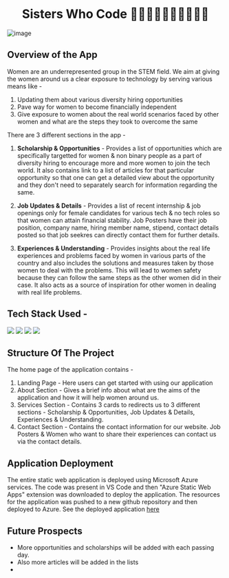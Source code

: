 <h1 align="center">
             Sisters Who Code 👩🏻‍🦰👩🏻👩🏼‍🦱🧑🏽
</h1>

![image](https://user-images.githubusercontent.com/78029145/174003585-ef179aa2-d063-4cfc-86ff-0958ace8e1b4.png)

## Overview of the App

Women are an underrepresented group in the STEM field. We aim at giving the women around us a clear exposure to technology by serving various means like -
1. Updating them about various diversity hiring opportunities
2. Pave way for women to become financially independent
3. Give exposure to women about the real world scenarios faced by other women and what are the steps they took to overcome the same

There are 3 different sections in the app - 

1. <b>Scholarship & Opportunities</b> - Provides a list of opportunities which are specifically targetted for women & non binary people as a part of diversity          hiring to encourage more and more women to join the tech world. It also contains link to a list of articles for that particular opportunity so that one can get a detailed view about the opportunity and they don't need to separately search for information regarding the same.

2. <b>Job Updates & Details</b> - Provides a list of recent internship & job openings only for female candidates for various tech & no tech roles so that women can attain financial stability. Job Posters have their job position, company name, hiring member name, stipend, contact details posted so that job seekres can directly contact them for further details.

3. <b>Experiences & Understanding</b> - Provides insights about the real life experiences and problems faced by women in various parts of the country and also includes the solutions and measures taken by those women to deal with the problems. This will lead to women safety because they can follow the same steps as the other women did in their case. It also acts as a source of inspiration for other women in dealing with real life problems.

## Tech Stack Used -
<img src="https://img.shields.io/badge/html5%20-%2314354C.svg?&style=for-the-badge&logo=html5&logoColor=white"/> <img src="https://img.shields.io/badge/css3%20-%2314354C.svg?&style=for-the-badge&logo=css3&logoColor=white"/> <img src="https://img.shields.io/badge/bootstrap%20-%2314354C.svg?&style=for-the-badge&logo=bootstrap&logoColor=white"/> <img src="https://img.shields.io/badge/microsoft azure%20-%2314354C.svg?&style=for-the-badge&logo=microsoft azure&logoColor=white"/>

## Structure Of The Project

The home page of the application contains -
1. Landing Page - Here users can get started with using our application
2. About Section - Gives a brief info about what are the aims of the application and how it will help women around us.
3. Services Section - Contains 3 cards to redirects us to 3 different sections - Scholarship & Opportunities, Job Updates & Details, Experiences & Understanding.
4. Contact Section - Contains the contact information for our website. Job Posters & Women who want to share their experiences can contact us via the contact details.

## Application Deployment

The entire static web application is deployed using Microsoft Azure services. The code was present in VS Code and then "Azure Static Web Apps" extension was downloaded to deploy the application. The resources for the application was pushed to a new github repository and then deployed to Azure. 
See the deployed application [here](https://thankful-sky-02affa000.1.azurestaticapps.net/)

## Future Prospects

- More opportunities and scholarships will be added with each passing day. 
- Also more articles will be added in the lists 
- 
